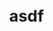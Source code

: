 ---
schema: default
title: asdf
organization: Bluhm Cardiovascular Institute
notes: asdf bluhm
license: ''
category:
  - Cardiovascular
  - Heart disease
maintainer: Paul Friedman
maintainer_email: p-friedman@northwestern.edu
---
